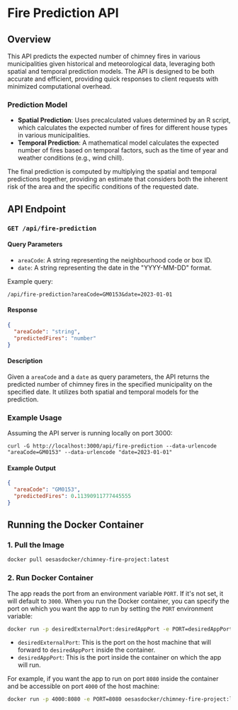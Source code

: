 # Fire Prediction API

## Overview

This API predicts the expected number of chimney fires in various municipalities given historical and meteorological data, leveraging both spatial and temporal prediction models. The API is designed to be both accurate and efficient, providing quick responses to client requests with minimized computational overhead.

### Prediction Model

- **Spatial Prediction**: Uses precalculated values determined by an R script, which calculates the expected number of fires for different house types in various municipalities.
- **Temporal Prediction**: A mathematical model calculates the expected number of fires based on temporal factors, such as the time of year and weather conditions (e.g., wind chill).

The final prediction is computed by multiplying the spatial and temporal predictions together, providing an estimate that considers both the inherent risk of the area and the specific conditions of the requested date.

## API Endpoint

### `GET /api/fire-prediction`

#### Query Parameters

- `areaCode`: A string representing the neighbourhood code or box ID.
- `date`: A string representing the date in the "YYYY-MM-DD" format.

Example query:

```
/api/fire-prediction?areaCode=GM0153&date=2023-01-01
```

#### Response

```json
{
  "areaCode": "string",
  "predictedFires": "number"
}
```

#### Description

Given a `areaCode` and a `date` as query parameters, the API returns the predicted number of chimney fires in the specified municipality on the specified date. It utilizes both spatial and temporal models for the prediction.

### Example Usage

Assuming the API server is running locally on port 3000:

```plaintext
curl -G http://localhost:3000/api/fire-prediction --data-urlencode "areaCode=GM0153" --data-urlencode "date=2023-01-01"
```

#### Example Output

```json
{
  "areaCode": "GM0153",
  "predictedFires": 0.11390911777445555
}
```

## Running the Docker Container

### 1. Pull the Image

```bash
docker pull oesasdocker/chimney-fire-project:latest
```

### 2. Run Docker Container

The app reads the port from an environment variable `PORT`. If it's not set, it will default to `3000`. When you run the Docker container, you can specify the port on which you want the app to run by setting the `PORT` environment variable:

```bash
docker run -p desiredExternalPort:desiredAppPort -e PORT=desiredAppPort oesasdocker/chimney-fire-project:latest
```

- `desiredExternalPort`: This is the port on the host machine that will forward to `desiredAppPort` inside the container.
- `desiredAppPort`: This is the port inside the container on which the app will run.

For example, if you want the app to run on port `8080` inside the container and be accessible on port `4000` of the host machine:

```bash
docker run -p 4000:8080 -e PORT=8080 oesasdocker/chimney-fire-project:latest
```
